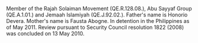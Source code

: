  Member of the Rajah Solaiman Movement (QE.R.128.08.), Abu Sayyaf Group
(QE.A.1.01.) and Jemaah Islamiyah (QE.J.92.02.). Father's name is Honorio
Devera. Mother's name is Fausta Abogne. In detention in the Philippines as of 
May 2011. Review pursuant to Security Council resolution 1822 (2008) was 
concluded on 13 May 2010. 
